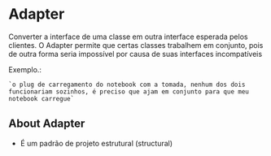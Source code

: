 # Adapter

Converter a interface de uma classe em outra interface esperada pelos clientes. O Adapter permite que certas classes trabalhem em conjunto, pois de outra forma seria impossível por causa de suas interfaces incompatíveis

Exemplo.:

    `o plug de carregamento do notebook com a tomada, nenhum dos dois funcionariam sozinhos, é preciso que ajam em conjunto para que meu notebook carregue`

## About Adapter

- É um padrão de projeto estrutural (structural)